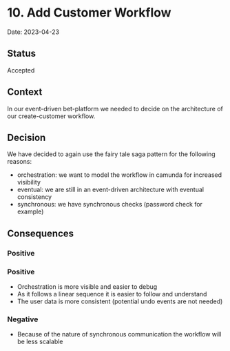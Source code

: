 # 10. Add Customer Workflow

Date: 2023-04-23

## Status

Accepted

## Context

In our event-driven bet-platform we needed to decide on the architecture of our create-customer workflow.

## Decision

We have decided to again use the fairy tale saga pattern for the following reasons:
- orchestration: we want to model the workflow in camunda for increased visibility
- eventual: we are still in an event-driven architecture with eventual consistency
- synchronous: we have synchronous checks (password check for example)

## Consequences

### Positive

### Positive
- Orchestration is more visible and easier to debug
- As it follows a linear sequence it is easier to follow and understand
- The user data is more consistent (potential undo events are not needed)

### Negative
- Because of the nature of synchronous communication the workflow will be less scalable


